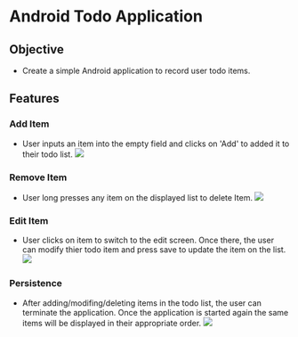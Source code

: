 # Android Todo Application

## Objective
* Create a simple Android application to record user todo items.

## Features

### Add Item
* User inputs an item into the empty field and clicks on 'Add' to added it to their todo list.
![](./gif/Add.gif)

### Remove Item
* User long presses any item on the displayed list to delete Item.
![](./gif/Remove.gif)

### Edit Item
* User clicks on item to switch to the edit screen. Once there, the user can modify thier todo item and press save to update the
item on the list.
![](./gif/Edit.gif)

### Persistence
* After adding/modifing/deleting items in the todo list, the user can terminate the application. Once the application is started again
the same items will be displayed in their appropriate order. 
![](./gif/Persistence.gif)
